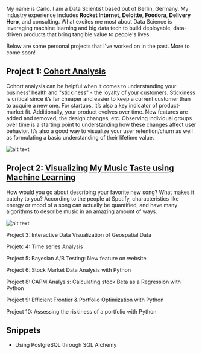 
My name is Carlo. I am a Data Scientist based out of Berlin, Germany. My industry experience includes **Rocket Internet**, **Deloitte**, **Foodora**, **Delivery Hero**, and consulting. What excites me most about Data Science is leveraging machine learning and big data tech to build deployable, data-driven products that bring tangible value to people's lives.

Below are some personal projects that I've worked on in the past. More to come soon!

## Project 1: [Cohort Analysis](https://github.com/carlo-olmi/portfolio/blob/master/Cohort%20Analysis/Cohort%20Analysis.ipynb)
Cohort analysis can be helpful when it comes to understanding your business’ health and "stickiness" - the loyalty of your customers. Stickiness is critical since it’s far cheaper and easier to keep a current customer than to acquire a new one. For startups, it’s also a key indicator of product-market fit.
Additionally, your product evolves over time. New features are added and removed, the design changes, etc. Observing individual groups over time is a starting point to understanding how these changes affect user behavior.
It’s also a good way to visualize your user retention/churn as well as formulating a basic understanding of their lifetime value.

![alt text](https://github.com/carlo-olmi/portfolio/blob/master/Cohort%20Analysis/cohort%20chart.png)

## Project 2: [Visualizing My Music Taste using Machine Learning](https://github.com/carlo-olmi/portfolio/blob/master/Cohort%20Analysis/Cohort%20Analysis.ipynb)
How would you go about describing your favorite new song? What makes it catchy to you? According to the people at Spotify, characteristics like energy or mood of a song can actually be quantified, and have many algorithms to describe music in an amazing amount of ways.

![alt text](https://github.com/carlo-olmi/portfolio/blob/master/Cohort%20Analysis/cohort%20chart.png)


Project 3: Interactive Data Visualization of Geospatial Data

Projetc 4: Time series Analysis

Project 5: Bayesian A/B Testing: New feature on website

Project 6: Stock Market Data Analysis with Python 

Project 8: CAPM Analysis: Calculating stock Beta as a Regression with Python

Project 9: Efficient Frontier & Portfolio Optimization with Python

Project 10: Assessing the riskiness of a portfolio with Python


## Snippets 

* Using PostgreSQL through SQL Alchemy

